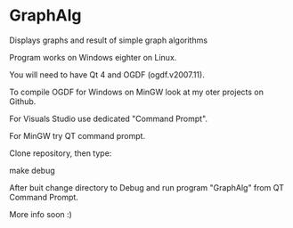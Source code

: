 # GraphAlg

Displays graphs and result of simple graph algorithms

Program works on Windows eighter on Linux.

You will need to have Qt 4 and OGDF (ogdf.v2007.11). 

To compile OGDF for Windows on MinGW look at my oter projects on Github.

For Visuals Studio use dedicated "Command Prompt".

For MinGW try QT command prompt.

Clone repository, then type:

make debug

After buit change directory to Debug and run program "GraphAlg" from QT Command Prompt.

More info soon :)
